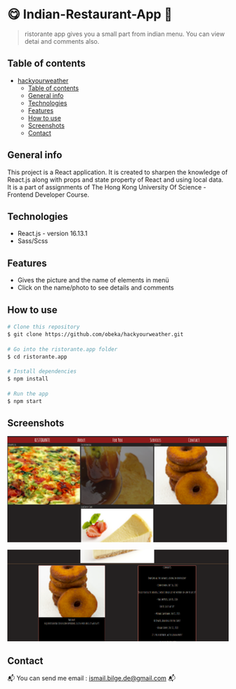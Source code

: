 #  :yum: Indian-Restaurant-App :spaghetti:
> ristorante app gives you a small part from indian menu. You can view detai and comments also.

## Table of contents
- [hackyourweather](#hackyourweather)
  - [Table of contents](#table-of-contents)
  - [General info](#general-info)
  - [Technologies](#technologies)
  - [Features](#features)
  - [How to use](#how-to-use)
  - [Screenshots](#screenshots)
  - [Contact](#contact)

## General info
This project is a React application. It is created to sharpen the knowledge of React.js along with props and state property of React  and using local data. It is a part of assignments of The Hong Kong University Of Science - Frontend Developer Course.

## Technologies
* React.js - version 16.13.1
* Sass/Scss

## Features
* Gives the picture and the name of elements in menü
* Click on the name/photo to see details and comments

## How to use
```bash
# Clone this repository
$ git clone https://github.com/obeka/hackyourweather.git

# Go into the ristorante.app folder
$ cd ristorante.app

# Install dependencies
$ npm install

# Run the app
$ npm start
```


## Screenshots

![Example screenshot](./ReadmePhotos/1.PNG)

![Example screenshot](./ReadmePhotos/2.PNG)


## Contact
:mailbox_with_mail: You can send me email : ismail.bilge.de@gmail.com :mailbox_with_mail:
